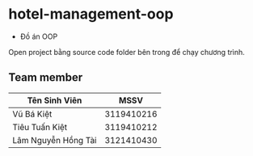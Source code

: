 # hotel-management-oop
- Đồ án OOP

Open project bằng source code folder bên trong để chạy chương trình.

## Team member

| Tên Sinh Viên             |    MSSV    |
|---------------------------|------------|
| Vũ Bá Kiệt                | 3119410216 |
| Tiêu Tuấn Kiệt            | 3119410212 |
| Lâm Nguyễn Hồng Tài       | 3121410430 |